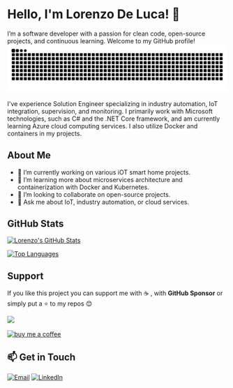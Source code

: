 # Hello, I'm Lorenzo De Luca! 👋
I’m a software developer with a passion for clean code, open-source projects, and continuous learning. Welcome to my GitHub profile!
<img src="https://raw.githubusercontent.com/lorenzo-deluca/lorenzo-deluca/output/snake.svg" alt="" />

I've experience Solution Engineer specializing in industry automation, IoT integration, supervision, and monitoring. 
I primarily work with Microsoft technologies, such as C# and the .NET Core framework, and am currently learning Azure cloud computing services. I also utilize Docker and containers in my projects. 

## About Me
- 🔭 I’m currently working on various iOT smart home projects.
- 🌱 I’m learning more about microservices architecture and containerization with Docker and Kubernetes.
- 👯 I’m looking to collaborate on open-source projects. 
- 💬 Ask me about IoT, industry automation, or cloud services. 

## GitHub Stats
[![Lorenzo's GitHub Stats](https://github-readme-stats.vercel.app/api?username=lorenzo-deluca&show_icons=true&theme=dracula&rank_icon=github&hide_border=true)](https://github.com/anuraghazra/github-readme-stats)

[![Top Languages](https://github-readme-stats.vercel.app/api/top-langs/?username=lorenzo-deluca&layout=compact&theme=onedark&hide_border=true)](https://github.com/anuraghazra/github-readme-stats)

## Support
If you like this project you can support me with :coffee: , with **GitHub Sponsor** or simply put a :star: to my repos :blush:

[![](https://img.shields.io/static/v1?label=Sponsor&message=%E2%9D%A4&logo=GitHub&color=%23fe8e86)](https://github.com/sponsors/lorenzo-deluca)

[![buy me a coffee](https://img.shields.io/badge/support-buymeacoffee-222222.svg?style=flat-square)](https://www.buymeacoffee.com/lorenzodeluca)


## 📫 Get in Touch
[![Email](https://img.shields.io/badge/Email-D14836?style=for-the-badge&logo=gmail&logoColor=white)](mailto:me@lorenzodeluca.com) [![LinkedIn](https://img.shields.io/badge/LinkedIn-0077B5?style=for-the-badge&logo=linkedin&logoColor=white)](https://www.linkedin.com/in/lorenzo-de-luca)
